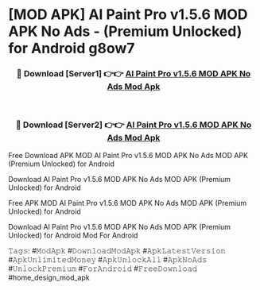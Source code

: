 # [MOD APK] AI Paint Pro v1.5.6 MOD APK No Ads - (Premium Unlocked) for Android g8ow7



<div align="center">
<h3>🔴 Download [Server1] 👉👉 <a href="https://momento.my/?title=AI_Paint_Pro_v1.5.6_MOD_APK_No_Ads">AI Paint Pro v1.5.6 MOD APK No Ads Mod Apk</a></h3><br>

<h3>🔴 Download [Server2] 👉👉 <a href="https://momento.my/?title=AI_Paint_Pro_v1.5.6_MOD_APK_No_Ads">AI Paint Pro v1.5.6 MOD APK No Ads Mod Apk</a></h3>
</div>



Free Download APK MOD AI Paint Pro v1.5.6 MOD APK No Ads MOD APK (Premium Unlocked) for Android

Download AI Paint Pro v1.5.6 MOD APK No Ads MOD APK (Premium Unlocked) for Android

Free APK MOD AI Paint Pro v1.5.6 MOD APK No Ads MOD APK (Premium Unlocked) for Android

Download AI Paint Pro v1.5.6 MOD APK No Ads MOD APK (Premium Unlocked) for Android Mod For Android

𝚃𝚊𝚐𝚜: #𝙼𝚘𝚍𝙰𝚙𝚔 #𝙳𝚘𝚠𝚗𝚕𝚘𝚊𝚍𝙼𝚘𝚍𝙰𝚙𝚔 #𝙰𝚙𝚔𝙻𝚊𝚝𝚎𝚜𝚝𝚅𝚎𝚛𝚜𝚒𝚘𝚗 #𝙰𝚙𝚔𝚄𝚗𝚕𝚒𝚖𝚒𝚝𝚎𝚍𝙼𝚘𝚗𝚎𝚢 #𝙰𝚙𝚔𝚄𝚗𝚕𝚘𝚌𝚔𝙰𝚕𝚕 #𝙰𝚙𝚔𝙽𝚘𝙰𝚍𝚜 #𝚄𝚗𝚕𝚘𝚌𝚔𝙿𝚛𝚎𝚖𝚒𝚞𝚖 #𝙵𝚘𝚛𝙰𝚗𝚍𝚛𝚘𝚒𝚍 #𝙵𝚛𝚎𝚎𝙳𝚘𝚠𝚗𝚕𝚘𝚊𝚍 #home_design_mod_apk
